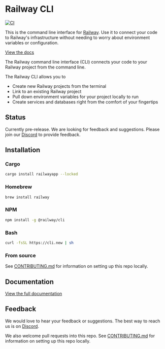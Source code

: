 # Railway CLI

[![CI](https://github.com/railwayapp/cliv3/actions/workflows/ci.yml/badge.svg)](https://github.com/railwayapp/cliv3/actions/workflows/ci.yml)

This is the command line interface for [Railway](https://railway.app). Use it to connect your code to Railway's infrastructure without needing to worry about environment variables or configuration.

[View the docs](https://docs.railway.app/develop/cli)

The Railway command line interface (CLI) connects your code to your Railway project from the command line.

The Railway CLI allows you to

- Create new Railway projects from the terminal
- Link to an existing Railway project
- Pull down environment variables for your project locally to run
- Create services and databases right from the comfort of your fingertips
## Status
Currently pre-release. We are looking for feedback and suggestions. Please join our [Discord](https://discord.gg/railway) to provide feedback.

## Installation
### Cargo
```bash
cargo install railwayapp --locked
```
### Homebrew

```bash 
brew install railway
```

### NPM
```bash
npm install -g @railway/cli
```
### Bash
```bash
curl -fsSL https://cli.new | sh
```


### From source
See [CONTRIBUTING.md](https://github.com/railwayapp/cliv3/blob/master/CONTRIBUTING.md) for information on setting up this repo locally.

## Documentation
[View the full documentation](https://docs.railway.app)

## Feedback

We would love to hear your feedback or suggestions. The best way to reach us is on [Discord](https://discord.gg/railway).

We also welcome pull requests into this repo. See [CONTRIBUTING.md](https://github.com/railwayapp/cliv3/blob/master/CONTRIBUTING.md) for information on setting up this repo locally.
